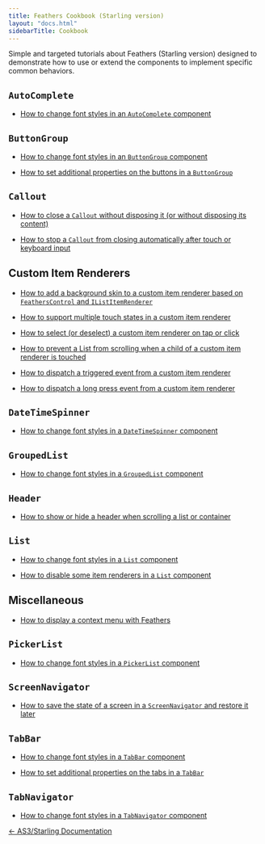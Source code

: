 ```yaml
---
title: Feathers Cookbook (Starling version)
layout: "docs.html"
sidebarTitle: Cookbook
---
```


Simple and targeted tutorials about Feathers (Starling version) designed to demonstrate how to use or extend the components to implement specific common behaviors.

## `AutoComplete`

- [How to change font styles in an `AutoComplete` component](./auto-complete-font-styles.md)

## `ButtonGroup`

- [How to change font styles in an `ButtonGroup` component](./button-group-font-styles.md)

- [How to set additional properties on the buttons in a `ButtonGroup`](./button-group-add-new-button-properties.md)

## `Callout`

- [How to close a `Callout` without disposing it (or without disposing its content)](./callout-restrict-disposal.md)

- [How to stop a `Callout` from closing automatically after touch or keyboard input](./callout-stop-closing-automatically.md)

## Custom Item Renderers

- [How to add a background skin to a custom item renderer based on `FeathersControl` and `IListItemRenderer`](./item-renderer-background-skin.md)

- [How to support multiple touch states in a custom item renderer](./item-renderer-touch-states.md)

- [How to select (or deselect) a custom item renderer on tap or click ](./item-renderer-select-on-tap.md)

- [How to prevent a List from scrolling when a child of a custom item renderer is touched](./item-renderer-stop-scrolling.md)

- [How to dispatch a triggered event from a custom item renderer](./item-renderer-triggered-on-tap.md)

- [How to dispatch a long press event from a custom item renderer](./item-renderer-long-press.md)

## `DateTimeSpinner`

- [How to change font styles in a `DateTimeSpinner` component](./date-time-spinner-font-styles.md)

## `GroupedList`

- [How to change font styles in a `GroupedList` component](./grouped-list-font-styles.md)

## `Header`

- [How to show or hide a header when scrolling a list or container](./header-show-hide-on-scroll.md)

## `List`

- [How to change font styles in a `List` component](./list-font-styles.md)

- [How to disable some item renderers in a `List` component](./list-disable-some-item-renderers.md)

## Miscellaneous

- [How to display a context menu with Feathers](./context-menu.md)

## `PickerList`

- [How to change font styles in a `PickerList` component](./picker-list-font-styles.md)

## `ScreenNavigator`

- [How to save the state of a screen in a `ScreenNavigator` and restore it later](./screen-navigator-saving-state.md)

## `TabBar`

- [How to change font styles in a `TabBar` component](./tab-bar-font-styles.md)

- [How to set additional properties on the tabs in a `TabBar`](./tab-bar-add-new-tab-properties.md)

## `TabNavigator`

- [How to change font styles in a `TabNavigator` component](./tab-navigator-font-styles.md)

<div class="btn-wrapper">
  <a class="btn" href="/learn/as3-starling/">← AS3/Starling Documentation</a>
</div>